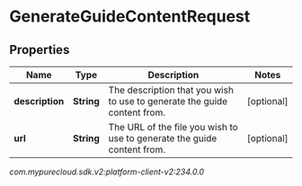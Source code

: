 # GenerateGuideContentRequest


## Properties

| Name | Type | Description | Notes |
| ------------ | ------------- | ------------- | ------------- |
| **description** | **String** | The description that you wish to use to generate the guide content from. |  [optional] |
| **url** | **String** | The URL of the file you wish to use to generate the guide content from. |  [optional] |




_com.mypurecloud.sdk.v2:platform-client-v2:234.0.0_
